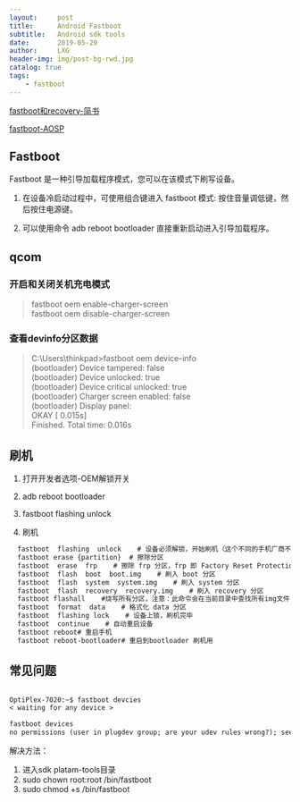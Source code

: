 ```yaml
---
layout:     post
title:      Android Fastboot
subtitle:   Android sdk tools
date:       2019-05-29
author:     LXG
header-img: img/post-bg-rwd.jpg
catalog: true
tags:
    - fastboot
---
```


[fastboot和recovery-简书](https://www.jianshu.com/p/d960a6f517d8)

[fastboot-AOSP](https://source.android.com/setup/build/running)

## Fastboot

Fastboot 是一种引导加载程序模式，您可以在该模式下刷写设备。

1. 在设备冷启动过程中，可使用组合键进入 fastboot 模式: 按住音量调低键，然后按住电源键。

2. 可以使用命令 adb reboot bootloader 直接重新启动进入引导加载程序。

## qcom

### 开启和关闭关机充电模式

> fastboot oem enable-charger-screen  
> fastboot oem disable-charger-screen  

### 查看devinfo分区数据

> C:\Users\thinkpad>fastboot oem device-info  
> (bootloader)    Device tampered: false  
> (bootloader)    Device unlocked: true  
> (bootloader)    Device critical unlocked: true  
> (bootloader)    Charger screen enabled: false  
> (bootloader)    Display panel:  
> OKAY [  0.015s]  
> Finished. Total time: 0.016s  


## 刷机

1. 打开开发者选项-OEM解锁开关

2. adb reboot bootloader

3. fastboot  flashing  unlock

4. 刷机

```txt
  fastboot  flashing  unlock    # 设备必须解锁，开始刷机（这个不同的手机厂商不同）
  fastboot erase {partition}  # 擦除分区
  fastboot  erase  frp    # 擦除 frp 分区，frp 即 Factory Reset Protection，用于防止用户信息在手机丢失后外泄
  fastboot  flash  boot  boot.img    # 刷入 boot 分区
  fastboot  flash  system  system.img    # 刷入 system 分区
  fastboot  flash  recovery  recovery.img    # 刷入 recovery 分区
  fastboot flashall    #烧写所有分区，注意：此命令会在当前目录中查找所有img文件，将这些img文件烧写到所有对应的分区中，并重新启动手机。
  fastboot  format  data    # 格式化 data 分区
  fastboot  flashing lock    # 设备上锁，刷机完毕
  fastboot  continue    # 自动重启设备
  fastboot reboot# 重启手机
  fastboot reboot-bootloader# 重启到bootloader 刷机用
```

## 常见问题

```txt

OptiPlex-7020:~$ fastboot devcies
< waiting for any device >

fastboot devices
no permissions (user in plugdev group; are your udev rules wrong?); see [http://developer.android.com/tools/device.html]	fastboot

```

解决方法：

1. 进入sdk platam-tools目录
2. sudo chown root:root /bin/fastboot
3. sudo chmod +s /bin/fastboot


